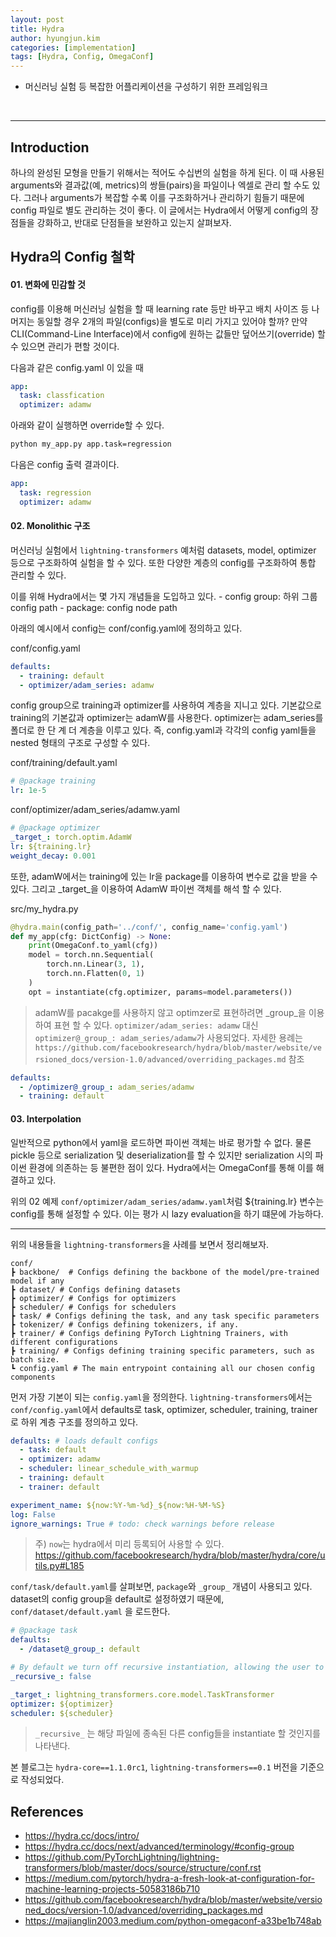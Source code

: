```yaml
---
layout: post
title: Hydra
author: hyungjun.kim
categories: [implementation]
tags: [Hydra, Config, OmegaConf]
---
```


- 머신러닝 실험 등 복잡한 어플리케이션을 구성하기 위한 프레임워크
<br/>

---
## Introduction
하나의 완성된 모형을 만들기 위해서는 적어도 수십번의 실험을 하게 된다. 이 때 사용된 arguments와 결과값(예, metrics)의 쌍들(pairs)을 파일이나 엑셀로 관리 할 수도 있다. 그러나 arguments가 복잡할 수록 이를 구조화하거나 관리하기 힘들기 때문에 config 파일로 별도 관리하는 것이 좋다. 이 글에서는 Hydra에서 어떻게 config의 장점들을 강화하고, 반대로 단점들을 보완하고 있는지 살펴보자.

## Hydra의 Config 철학

#### 01. 변화에 민감할 것

config를 이용해 머신러닝 실험을 할 때 learning rate 등만 바꾸고 배치 사이즈 등 나머지는 동일할 경우 2개의 파일(configs)을 별도로 미리 가지고 있어야 할까? 만약 CLI(Command-Line Interface)에서 config에 원하는 값들만 덮어쓰기(override) 할 수 있으면 관리가 편할 것이다.

다음과 같은 config.yaml 이 있을 때

```yaml
app:
  task: classfication
  optimizer: adamw
```

아래와 같이 실행하면 override할 수 있다.

```sh
python my_app.py app.task=regression
```

다음은 config 출력 결과이다.

```yaml
app:
  task: regression
  optimizer: adamw
```

#### 02. Monolithic 구조

머신러닝 실험에서 `lightning-transformers` 예처럼 datasets, model, optimizer 등으로 구조화하여 실험을 할 수 있다. 또한 다양한 계층의 config를 구조화하여 통합 관리할 수 있다.

이를 위해 Hydra에서는 몇 가지 개념들을 도입하고 있다.
    - config group: 하위 그룹 config path
    - package: config node path

아래의 예시에서 config는 conf/config.yaml에 정의하고 있다.

conf/config.yaml
```yaml
defaults:
  - training: default
  - optimizer/adam_series: adamw
```

config group으로 training과 optimizer를 사용하여 계층을 지니고 있다. 기본값으로 training의 기본값과 optimizer는 adamW를 사용한다. optimizer는 adam_series를 폴더로 한 단 계 더 계층을 이루고 있다. 즉, config.yaml과 각각의 config yaml들을 nested 형태의 구조로 구성할 수 있다.

conf/training/default.yaml

```yaml
# @package training
lr: 1e-5
```

conf/optimizer/adam_series/adamw.yaml

```yaml
# @package optimizer
_target_: torch.optim.AdamW
lr: ${training.lr}
weight_decay: 0.001
```

또한, adamW에서는 training에 있는 lr을 package를 이용하여 변수로 값을 받을 수 있다. 그리고 _target_을 이용하여 AdamW 파이썬 객체를 해석 할 수 있다.

src/my_hydra.py
```python
@hydra.main(config_path='../conf/', config_name='config.yaml')
def my_app(cfg: DictConfig) -> None:
    print(OmegaConf.to_yaml(cfg))
    model = torch.nn.Sequential(
        torch.nn.Linear(3, 1),
        torch.nn.Flatten(0, 1)
    )
    opt = instantiate(cfg.optimizer, params=model.parameters())
```

> adamW를 pacakge를 사용하지 않고 optimzer로 표현하려면 _group_을 이용하여 표현 할 수 있다. `optimizer/adam_series: adamw` 대신 `optimizer@_group_: adam_series/adamw`가 사용되었다. 자세한 용례는 `https://github.com/facebookresearch/hydra/blob/master/website/versioned_docs/version-1.0/advanced/overriding_packages.md` 참조

```yaml
defaults:
  - /optimizer@_group_: adam_series/adamw
  - training: default
```

#### 03. Interpolation

일반적으로 python에서 yaml을 로드하면 파이썬 객체는 바로 평가할 수 없다. 물론 pickle 등으로 serialization 및 deserialization를 할 수 있지만 serialization 시의 파이썬 환경에 의존하는 등 불편한 점이 있다. Hydra에서는 OmegaConf를 통해 이를 해결하고 있다.

위의 02 예제 `conf/optimizer/adam_series/adamw.yaml`처럼 ${training.lr} 변수는 config를 통해 설정할 수 있다. 이는 평가 시 lazy evaluation을 하기 떄문에 가능하다.

----

위의 내용들을 `lightning-transformers`을 사례를 보면서 정리해보자.


```
conf/
┣ backbone/  # Configs defining the backbone of the model/pre-trained model if any
┣ dataset/ # Configs defining datasets
┣ optimizer/ # Configs for optimizers
┣ scheduler/ # Configs for schedulers
┣ task/ # Configs defining the task, and any task specific parameters
┣ tokenizer/ # Configs defining tokenizers, if any.
┣ trainer/ # Configs defining PyTorch Lightning Trainers, with different configurations
┣ training/ # Configs defining training specific parameters, such as batch size.
┗ config.yaml # The main entrypoint containing all our chosen config components
```

먼저 가장 기본이 되는 `config.yaml`을 정의한다. `lightning-transformers`에서는 `conf/config.yaml`에서 defaults로 task, optimizer, scheduler, training, trainer로 하위 계층 구조를 정의하고 있다.

```yaml
defaults: # loads default configs
  - task: default
  - optimizer: adamw
  - scheduler: linear_schedule_with_warmup
  - training: default
  - trainer: default

experiment_name: ${now:%Y-%m-%d}_${now:%H-%M-%S}
log: False
ignore_warnings: True # todo: check warnings before release
```

> 주) `now`는 hydra에서 미리 등록되어 사용할 수 있다. https://github.com/facebookresearch/hydra/blob/master/hydra/core/utils.py#L185

`conf/task/default.yaml`를 살펴보면, `package`와 `_group_` 개념이 사용되고 있다. dataset의 config group을 default로 설정하였기 때문에, `conf/dataset/default.yaml` 을 로드한다.

```yaml
# @package task
defaults:
  - /dataset@_group_: default

# By default we turn off recursive instantiation, allowing the user to instantiate themselves at the appropriate times.
_recursive_: false

_target_: lightning_transformers.core.model.TaskTransformer
optimizer: ${optimizer}
scheduler: ${scheduler}
```

> `_recursive_` 는 해당 파일에 종속된 다른 config들을 instantiate 할 것인지를 나타낸다.

본 블로그는 `hydra-core==1.1.0rc1`, `lightning-transformers==0.1` 버전을 기준으로 작성되었다.


## References
- https://hydra.cc/docs/intro/
- https://hydra.cc/docs/next/advanced/terminology/#config-group
- https://github.com/PyTorchLightning/lightning-transformers/blob/master/docs/source/structure/conf.rst
- https://medium.com/pytorch/hydra-a-fresh-look-at-configuration-for-machine-learning-projects-50583186b710
- https://github.com/facebookresearch/hydra/blob/master/website/versioned_docs/version-1.0/advanced/overriding_packages.md
- https://majianglin2003.medium.com/python-omegaconf-a33be1b748ab